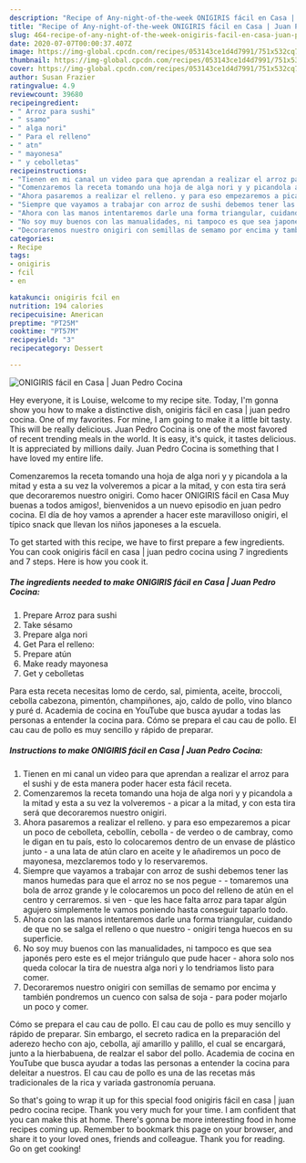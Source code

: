```yaml
---
description: "Recipe of Any-night-of-the-week ONIGIRIS fácil en Casa | Juan Pedro Cocina"
title: "Recipe of Any-night-of-the-week ONIGIRIS fácil en Casa | Juan Pedro Cocina"
slug: 464-recipe-of-any-night-of-the-week-onigiris-facil-en-casa-juan-pedro-cocina
date: 2020-07-07T00:00:37.407Z
image: https://img-global.cpcdn.com/recipes/053143ce1d4d7991/751x532cq70/onigiris-facil-en-casa-juan-pedro-cocina-foto-principal.jpg
thumbnail: https://img-global.cpcdn.com/recipes/053143ce1d4d7991/751x532cq70/onigiris-facil-en-casa-juan-pedro-cocina-foto-principal.jpg
cover: https://img-global.cpcdn.com/recipes/053143ce1d4d7991/751x532cq70/onigiris-facil-en-casa-juan-pedro-cocina-foto-principal.jpg
author: Susan Frazier
ratingvalue: 4.9
reviewcount: 39680
recipeingredient:
- " Arroz para sushi"
- " ssamo"
- " alga nori"
- " Para el relleno"
- " atn"
- " mayonesa"
- " y cebolletas"
recipeinstructions:
- "Tienen en mi canal un video para que aprendan a realizar el arroz para el sushi y de esta manera poder hacer esta fácil receta."
- "Comenzaremos la receta tomando una hoja de alga nori y y picandola a la mitad y esta a su vez la volveremos a picar a la mitad, y con esta tira será que decoraremos nuestro onigiri."
- "Ahora pasaremos a realizar el relleno. y para eso empezaremos a picar un poco de cebolleta, cebollín, cebolla de verdeo o de cambray, como le digan en tu país, esto lo colocaremos dentro de un envase de plástico junto a una lata de atún claro en aceite y le añadiremos un poco de mayonesa, mezclaremos todo y lo reservaremos."
- "Siempre que vayamos a trabajar con arroz de sushi debemos tener las manos humedas para que el arroz no se nos pegue  tomaremos una bola de arroz grande y le colocaremos un poco del relleno de atún en el centro y cerraremos. si ven  que les hace falta arroz para tapar algún agujero simplemente le vamos poniendo hasta conseguir taparlo todo."
- "Ahora con las manos intentaremos darle una forma triangular, cuidando de que no se salga el relleno o que nuestro onigiri tenga huecos en su superficie."
- "No soy muy buenos con las manualidades, ni tampoco es que sea japonés pero este es el mejor triángulo que pude hacer ahora solo nos queda colocar la tira de nuestra alga nori y lo tendriamos listo para comer."
- "Decoraremos nuestro onigiri con semillas de semamo por encima y también pondremos un cuenco con salsa de soja para poder mojarlo un poco y comer."
categories:
- Recipe
tags:
- onigiris
- fcil
- en

katakunci: onigiris fcil en 
nutrition: 194 calories
recipecuisine: American
preptime: "PT25M"
cooktime: "PT57M"
recipeyield: "3"
recipecategory: Dessert

---
```



![ONIGIRIS fácil en Casa | Juan Pedro Cocina](https://img-global.cpcdn.com/recipes/053143ce1d4d7991/751x532cq70/onigiris-facil-en-casa-juan-pedro-cocina-foto-principal.jpg)

Hey everyone, it is Louise, welcome to my recipe site. Today, I'm gonna show you how to make a distinctive dish, onigiris fácil en casa | juan pedro cocina. One of my favorites. For mine, I am going to make it a little bit tasty. This will be really delicious.
 Juan Pedro Cocina is one of the most favored of recent trending meals in the world. It is easy, it's quick, it tastes delicious. It is appreciated by millions daily.  Juan Pedro Cocina is something that I have loved my entire life.

Comenzaremos la receta tomando una hoja de alga nori y y picandola a la mitad y esta a su vez la volveremos a picar a la mitad, y con esta tira será que decoraremos nuestro onigiri. Como hacer ONIGIRIS fácil en Casa Muy buenas a todos amigos!, bienvenidos a un nuevo episodio en juan pedro cocina. El día de hoy vamos a aprender a hacer este maravilloso onigiri, el típico snack que llevan los niños japoneses a la escuela.


To get started with this recipe, we have to first prepare a few ingredients. You can cook onigiris fácil en casa | juan pedro cocina using 7 ingredients and 7 steps. Here is how you cook it.

<!--inarticleads1-->

##### The ingredients needed to make ONIGIRIS fácil en Casa | Juan Pedro Cocina:

1. Prepare  Arroz para sushi
1. Take  sésamo
1. Prepare  alga nori
1. Get  Para el relleno:
1. Prepare  atún
1. Make ready  mayonesa
1. Get  y cebolletas


Para esta receta necesitas lomo de cerdo, sal, pimienta, aceite, broccoli, cebolla cabezona, pimentón, champiñones, ajo, caldo de pollo, vino blanco y puré d. Academia de cocina en YouTube que busca ayudar a todas las personas a entender la cocina para. Cómo se prepara el cau cau de pollo. El cau cau de pollo es muy sencillo y rápido de preparar. 

<!--inarticleads2-->

##### Instructions to make ONIGIRIS fácil en Casa | Juan Pedro Cocina:

1. Tienen en mi canal un video para que aprendan a realizar el arroz para el sushi y de esta manera poder hacer esta fácil receta.
1. Comenzaremos la receta tomando una hoja de alga nori y y picandola a la mitad y esta a su vez la volveremos - a picar a la mitad, y con esta tira será que decoraremos nuestro onigiri.
1. Ahora pasaremos a realizar el relleno. y para eso empezaremos a picar un poco de cebolleta, cebollín, cebolla - de verdeo o de cambray, como le digan en tu país, esto lo colocaremos dentro de un envase de plástico junto - a una lata de atún claro en aceite y le añadiremos un poco de mayonesa, mezclaremos todo y lo reservaremos.
1. Siempre que vayamos a trabajar con arroz de sushi debemos tener las manos humedas para que el arroz no se nos pegue -  - tomaremos una bola de arroz grande y le colocaremos un poco del relleno de atún en el centro y cerraremos. si ven  - que les hace falta arroz para tapar algún agujero simplemente le vamos poniendo hasta conseguir taparlo todo.
1. Ahora con las manos intentaremos darle una forma triangular, cuidando de que no se salga el relleno o que nuestro - onigiri tenga huecos en su superficie.
1. No soy muy buenos con las manualidades, ni tampoco es que sea japonés pero este es el mejor triángulo que pude hacer - ahora solo nos queda colocar la tira de nuestra alga nori y lo tendriamos listo para comer.
1. Decoraremos nuestro onigiri con semillas de semamo por encima y también pondremos un cuenco con salsa de soja - para poder mojarlo un poco y comer.


Cómo se prepara el cau cau de pollo. El cau cau de pollo es muy sencillo y rápido de preparar. Sin embargo, el secreto radica en la preparación del aderezo hecho con ajo, cebolla, ají amarillo y palillo, el cual se encargará, junto a la hierbabuena, de realzar el sabor del pollo. Academia de cocina en YouTube que busca ayudar a todas las personas a entender la cocina para deleitar a nuestros. El cau cau de pollo es una de las recetas más tradicionales de la rica y variada gastronomía peruana. 

So that's going to wrap it up for this special food onigiris fácil en casa | juan pedro cocina recipe. Thank you very much for your time. I am confident that you can make this at home. There's gonna be more interesting food in home recipes coming up. Remember to bookmark this page on your browser, and share it to your loved ones, friends and colleague. Thank you for reading. Go on get cooking!
